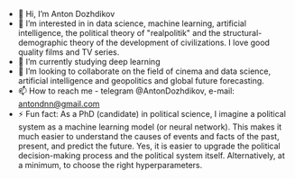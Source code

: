 - 👋 Hi, I’m Anton Dozhdikov
- 👀 I’m interested in in data science, machine learning, artificial intelligence, the political theory of "realpolitik" and the structural-demographic theory of the development of civilizations.
  I love good quality films and TV series. 
- 🌱 I’m currently studying deep learning
- 💞️ I’m looking to collaborate on the field of cinema and data science, artificial intelligence and geopolitics and global future forecasting.
- 📫 How to reach me - telegram @AntonDozhdikov, e-mail: antondnn@gmail.com
- ⚡ Fun fact: As a PhD (candidate) in political science, I imagine a political system as a machine learning model (or neural network).
This makes it much easier to understand the causes of events and facts of the past, present, and predict the future. 
Yes, it is easier to upgrade the political decision-making process and the political system itself.
Alternatively, at a minimum, to choose the right hyperparameters.
